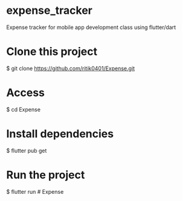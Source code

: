# expense_tracker
Expense tracker for mobile app development class using flutter/dart

# Clone this project
$ git clone https://github.com/ritik0401/Expense.git

# Access
$ cd Expense

# Install dependencies
$ flutter pub get

# Run the project
$ flutter run
 
#   E x p e n s e
